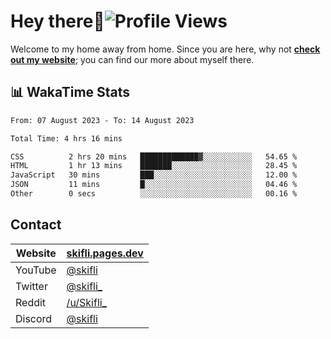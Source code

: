 # Hey there:wave:![Profile Views](https://komarev.com/ghpvc/?username=skifli)

Welcome to my home away from home. Since you are here, why not [**check out my website**](https://skifli.pages.dev); you can find our more about myself there.

## 📊 WakaTime Stats

<!--START_SECTION:waka-->

```txt
From: 07 August 2023 - To: 14 August 2023

Total Time: 4 hrs 16 mins

CSS          2 hrs 20 mins   █████████████▓░░░░░░░░░░░   54.65 %
HTML         1 hr 13 mins    ███████░░░░░░░░░░░░░░░░░░   28.45 %
JavaScript   30 mins         ███░░░░░░░░░░░░░░░░░░░░░░   12.00 %
JSON         11 mins         █░░░░░░░░░░░░░░░░░░░░░░░░   04.46 %
Other        0 secs          ░░░░░░░░░░░░░░░░░░░░░░░░░   00.16 %
```

<!--END_SECTION:waka-->

## Contact

| Website | [skifli.pages.dev](https://skifli.pages.dev)             |
|---------|----------------------------------------------------------|
| YouTube | [@skifli](https://www.youtube.com/channel/@skifli)        |
| Twitter | [@skifli_](https://twitter.com/@skifli_)                 |
| Reddit  | [/u/Skifli_](https://www.reddit.com/user/skifli_)        |
| Discord | [@skifli](https://discord.com/users/1072069875993956372) |
